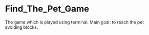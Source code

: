 # Find_The_Pet_Game
The game which is played using terminal. Main goal: to reach the pet avoiding blocks.

